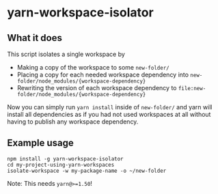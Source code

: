 # yarn-workspace-isolator

## What it does

This script isolates a single workspace by

* Making a copy of the workspace to some `new-folder/`
* Placing a copy for each needed workspace dependency into `new-folder/node_modules/{workspace-dependency}`
* Rewriting the version of each workspace dependency to `file:new-folder/node_modules/{workspace-dependency}`

Now you can simply run `yarn install` inside of `new-folder/` and yarn will install all dependencies as if you had not
used workspaces at all without having to publish any workspace dependency.

## Example usage

```
npm install -g yarn-workspace-isolator
cd my-project-using-yarn-workspaces
isolate-workspace -w my-package-name -o ~/new-folder
```

Note: This needs `yarn@>=1.50`!
